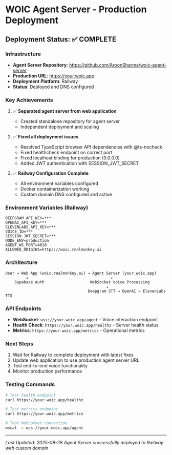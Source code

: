 # WOIC Agent Server - Production Deployment

## Deployment Status: ✅ COMPLETE

### Infrastructure
- **Agent Server Repository**: https://github.com/AroonSharma/woic-agent-server
- **Production URL**: https://your.woic.app
- **Deployment Platform**: Railway
- **Status**: Deployed and DNS configured

### Key Achievements
1. ✅ **Separated agent server from web application**
   - Created standalone repository for agent server
   - Independent deployment and scaling

2. ✅ **Fixed all deployment issues**
   - Resolved TypeScript browser API dependencies with @ts-nocheck
   - Fixed healthcheck endpoint on correct port
   - Fixed localhost binding for production (0.0.0.0)
   - Added JWT authentication with SESSION_JWT_SECRET

3. ✅ **Railway Configuration Complete**
   - All environment variables configured
   - Docker containerization working
   - Custom domain DNS configured and active

### Environment Variables (Railway)
```
DEEPGRAM_API_KEY=***
OPENAI_API_KEY=***
ELEVENLABS_API_KEY=***
VOICE_ID=***
SESSION_JWT_SECRET=***
NODE_ENV=production
AGENT_WS_PORT=4010
ALLOWED_ORIGINS=https://woic.realmonkey.ai
```

### Architecture
```
User → Web App (woic.realmonkey.ai) → Agent Server (your.woic.app)
         ↓                                    ↓
    Supabase Auth                    WebSocket Voice Processing
                                            ↓
                                    Deepgram STT → OpenAI → ElevenLabs TTS
```

### API Endpoints
- **WebSocket**: `wss://your.woic.app/agent` - Voice interaction endpoint
- **Health Check**: `https://your.woic.app/healthz` - Server health status
- **Metrics**: `https://your.woic.app/metrics` - Operational metrics

### Next Steps
1. Wait for Railway to complete deployment with latest fixes
2. Update web application to use production agent server URL
3. Test end-to-end voice functionality
4. Monitor production performance

### Testing Commands
```bash
# Test health endpoint
curl https://your.woic.app/healthz

# Test metrics endpoint
curl https://your.woic.app/metrics

# Test WebSocket connection
wscat -c wss://your.woic.app/agent
```

---
*Last Updated: 2025-08-28*
*Agent Server successfully deployed to Railway with custom domain*